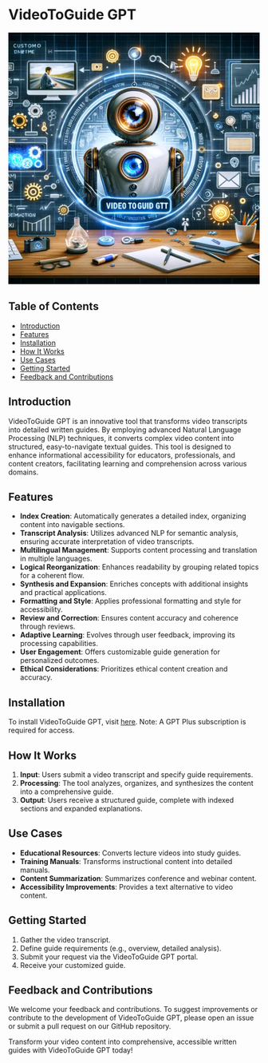 # VideoToGuide GPT

![VideoToGuide GPT](VideoToGuide.webp)

## Table of Contents

- [Introduction](#introduction)
- [Features](#features)
- [Installation](#installation)
- [How It Works](#how-it-works)
- [Use Cases](#use-cases)
- [Getting Started](#getting-started)
- [Feedback and Contributions](#feedback-and-contributions)

## Introduction

VideoToGuide GPT is an innovative tool that transforms video transcripts into detailed written guides. By employing advanced Natural Language Processing (NLP) techniques, it converts complex video content into structured, easy-to-navigate textual guides. This tool is designed to enhance informational accessibility for educators, professionals, and content creators, facilitating learning and comprehension across various domains.

## Features

- **Index Creation**: Automatically generates a detailed index, organizing content into navigable sections.
- **Transcript Analysis**: Utilizes advanced NLP for semantic analysis, ensuring accurate interpretation of video transcripts.
- **Multilingual Management**: Supports content processing and translation in multiple languages.
- **Logical Reorganization**: Enhances readability by grouping related topics for a coherent flow.
- **Synthesis and Expansion**: Enriches concepts with additional insights and practical applications.
- **Formatting and Style**: Applies professional formatting and style for accessibility.
- **Review and Correction**: Ensures content accuracy and coherence through reviews.
- **Adaptive Learning**: Evolves through user feedback, improving its processing capabilities.
- **User Engagement**: Offers customizable guide generation for personalized outcomes.
- **Ethical Considerations**: Prioritizes ethical content creation and accuracy.

## Installation

To install VideoToGuide GPT, visit [here](https://chat.openai.com/g/g-mGTDQiyQK-videotoguide). Note: A GPT Plus subscription is required for access.

## How It Works

1. **Input**: Users submit a video transcript and specify guide requirements.
2. **Processing**: The tool analyzes, organizes, and synthesizes the content into a comprehensive guide.
3. **Output**: Users receive a structured guide, complete with indexed sections and expanded explanations.

## Use Cases

- **Educational Resources**: Converts lecture videos into study guides.
- **Training Manuals**: Transforms instructional content into detailed manuals.
- **Content Summarization**: Summarizes conference and webinar content.
- **Accessibility Improvements**: Provides a text alternative to video content.

## Getting Started

1. Gather the video transcript.
2. Define guide requirements (e.g., overview, detailed analysis).
3. Submit your request via the VideoToGuide GPT portal.
4. Receive your customized guide.

## Feedback and Contributions

We welcome your feedback and contributions. To suggest improvements or contribute to the development of VideoToGuide GPT, please open an issue or submit a pull request on our GitHub repository.

Transform your video content into comprehensive, accessible written guides with VideoToGuide GPT today!
